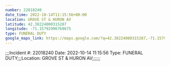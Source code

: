 ```yaml
---
number: 22018240
date_time: 2022-10-14T11:15:56+00:00
location: GROVE ST & HURON AV
latitude: 42.38224000315287
longitude: -71.15792996769675
type: FUNERAL DUTY
google_maps_link: https://maps.google.com/?q=42.38224000315287,-71.15792996769675
---
```


;;;Incident #: 22018240  Date: 2022-10-14 11:15:56  Type: FUNERAL DUTY;;;Location: GROVE ST & HURON AV;;;;;;
